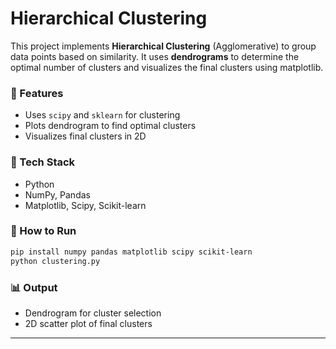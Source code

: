 
# Hierarchical Clustering

This project implements **Hierarchical Clustering** (Agglomerative) to group data points based on similarity. It uses **dendrograms** to determine the optimal number of clusters and visualizes the final clusters using matplotlib.

### 📌 Features

* Uses `scipy` and `sklearn` for clustering
* Plots dendrogram to find optimal clusters
* Visualizes final clusters in 2D

### 🔧 Tech Stack

* Python
* NumPy, Pandas
* Matplotlib, Scipy, Scikit-learn

### 🚀 How to Run

```bash
pip install numpy pandas matplotlib scipy scikit-learn
python clustering.py
```

### 📊 Output

* Dendrogram for cluster selection
* 2D scatter plot of final clusters

---
